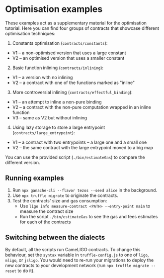 # Optimisation examples

These examples act as a supplementary material for the optimisation tutorial. Here you can find four groups of contracts that showcase different optimisation techniques:

1. Constants optimisation (`contracts/constants`):
  * V1 – a non-optimised version that uses a large constant
  * V2 – an optimised version that uses a smaller constant
2. Basic function inlining (`contracts/inlining`):
  * V1 – a version with no inlining
  * V2 – a contract with one of the functions marked as "inline"
3. More controversial inlining (`contracts/effectful_binding`):
  * V1 – an attempt to inline a non-pure binding
  * V2 – a contract with the non-pure computation wrapped in an inline function
  * V3 – same as V2 but without inlining
4. Using lazy storage to store a large entrypoint (`contracts/large_entrypoint`):
  * V1 – a contract with two entrypoints – a large one and a small one
  * V2 – the same contract with the large entrypoint moved to a big map

You can use the provided script (`./bin/estimateGas`) to compare the different version.

## Running examples

1. Run `npx ganache-cli --flavor tezos --seed alice` in the background.
2. Use `npx truffle migrate` to originate the contracts.
3. Test the contracts' size and gas consumption:
   * Use `ligo info measure-contract <PATH> --entry-point main` to measure the contract size
   * Run the script `./bin/estimateGas` to see the gas and fees estimates for each of the contracts

## Switching between the dialects

By default, all the scripts run CameLIGO contracts. To change this behaviour, set the `syntax` variable in `truffle-config.js` to one of `ligo`, `mligo`, or `jsligo`. You would need to re-run your migrations to deploy the new contracts to your development network (run `npx truffle migrate --reset` to do it).
